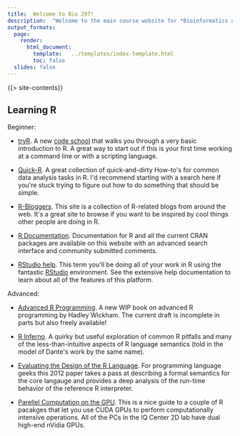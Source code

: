 ```yaml
---
title:  Welcome to Bio 297!
description:  "Welcome to the main course website for *Bioinformatics and Computational Biology*. Please use our [sakai site](https://sakai.wlu.edu/portal/site/2015_16_FALL-BIOL_297_01) to access the syllabus, assigned readings, and submit assignments."
output_formats:
  page: 
    render: 
      html_document:
        template:   ../templates/index-template.html
        toc: false
  slides: false
---
```


{{> site-contents}}

## Learning R

Beginner:

* [tryR](http://tryr.codeschool.com/).  A new [code school](http://www.codeschool.com) that walks you through a very basic introduction to R.  A great way to start out if this is your first time working at a command line or with a scripting language.

* [Quick-R](http://www.statmethods.net/).  A great collection of quick-and-dirty How-to's for common data analysis tasks in R.  I'd recommend starting with a search here if you're stuck trying to figure out how to do something that should be simple.

* [R-Bloggers](http://www.r-bloggers.com/).  This site is a collection of R-related blogs from around the web. It's a great site to browse if you want to be inspired by cool things other people are doing in R.

* [R Documentation](http://www.rdocumentation.org/).  Documentation for R and all the current CRAN packages are available on this website with an advanced search interface and community submitted comments.

* [RStudio help](https://support.rstudio.com/hc/en-us/categories/200035113-Documentation).  This term you'll be doing all of your work in R using the fantastic [RStudio](http://www.rstudio.com/ide/) environment.  See the extensive help documentation to learn about all of the features of this platform.

Advanced:

* [Advanced R Programming](http://adv-r.had.co.nz/).  A new WIP book on advanced R programming by Hadley Wickham.  The current draft is incomplete in parts but also freely available!

* [R Inferno](http://www.burns-stat.com/pages/Tutor/R_inferno.pdf).  A quirky but useful exploration of common R pitfalls and many of the less-than-intuitive aspects of R language semantics (told in the model of Dante's work by the same name).

* [Evaluating the Design of the R Language](http://r.cs.purdue.edu/pub/ecoop12.pdf).  For programming language geeks this 2012 paper takes a pass at describing a formal semantics for the core langauge and provides a deep analysis of the run-time behavior of the reference R interpreter.

* [Parellel Computation on the GPU](http://www.r-tutor.com/gpu-computing).  This is a nice guide to a couple of R pacakges that let you use CUDA GPUs to perform computationally intensive operations.  All of the PCs in the IQ Center 2D lab have dual high-end nVidia GPUs.


